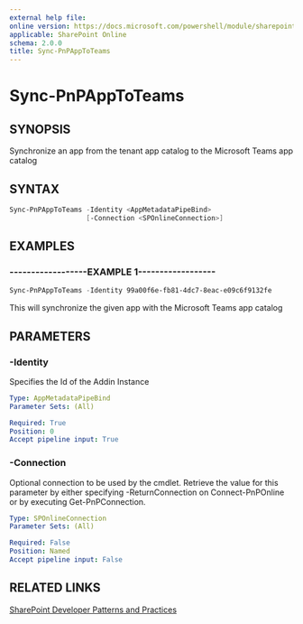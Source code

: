 ```yaml
---
external help file:
online version: https://docs.microsoft.com/powershell/module/sharepoint-pnp/sync-pnpapptoteams
applicable: SharePoint Online
schema: 2.0.0
title: Sync-PnPAppToTeams
---
```


# Sync-PnPAppToTeams

## SYNOPSIS
Synchronize an app from the tenant app catalog to the Microsoft Teams app catalog

## SYNTAX 

```powershell
Sync-PnPAppToTeams -Identity <AppMetadataPipeBind>
                   [-Connection <SPOnlineConnection>]
```

## EXAMPLES

### ------------------EXAMPLE 1------------------
```powershell
Sync-PnPAppToTeams -Identity 99a00f6e-fb81-4dc7-8eac-e09c6f9132fe
```

This will synchronize the given app with the Microsoft Teams app catalog

## PARAMETERS

### -Identity
Specifies the Id of the Addin Instance

```yaml
Type: AppMetadataPipeBind
Parameter Sets: (All)

Required: True
Position: 0
Accept pipeline input: True
```

### -Connection
Optional connection to be used by the cmdlet. Retrieve the value for this parameter by either specifying -ReturnConnection on Connect-PnPOnline or by executing Get-PnPConnection.

```yaml
Type: SPOnlineConnection
Parameter Sets: (All)

Required: False
Position: Named
Accept pipeline input: False
```

## RELATED LINKS

[SharePoint Developer Patterns and Practices](https://aka.ms/sppnp)